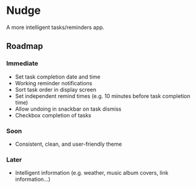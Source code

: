 # Nudge

A more intelligent tasks/reminders app.

## Roadmap
### Immediate
- Set task completion date and time
- Working reminder notifications
- Sort task order in display screen
- Set independent remind times (e.g. 10 minutes before task completion time)
- Allow undoing in snackbar on task dismiss
- Checkbox completion of tasks
### Soon
- Consistent, clean, and user-friendly theme
### Later
- Intelligent information (e.g. weather, music album covers, link information...)
